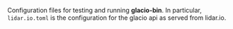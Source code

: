 Configuration files for testing and running **glacio-bin**.
In particular, `lidar.io.toml` is the configuration for the glacio api as served from lidar.io.

